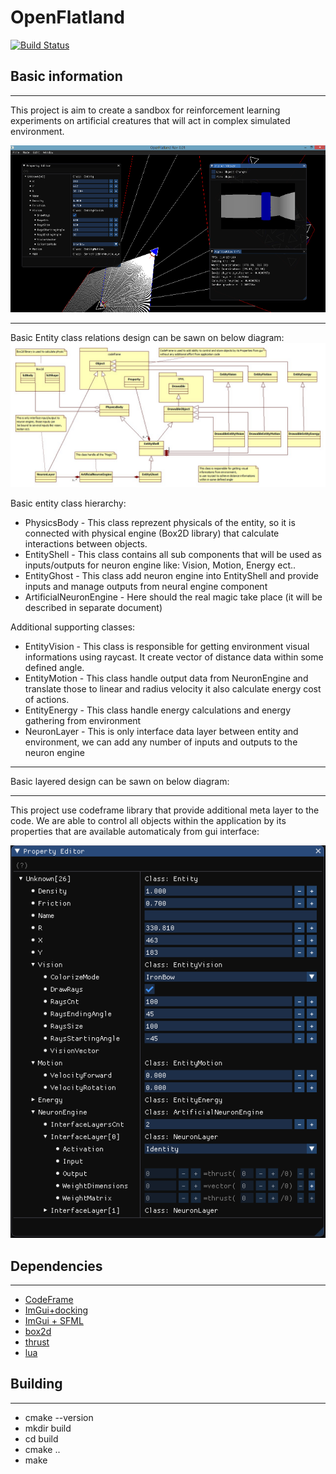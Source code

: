 # OpenFlatland

[![Build Status](https://travis-ci.com/SebastianMilosz/OpenFlatland.svg?branch=master)](https://travis-ci.com/SebastianMilosz/OpenFlatland)

## Basic information
-----
This project is aim to create a sandbox for reinforcement learning experiments on artificial creatures that will act in complex simulated environment.

![screenshot](https://raw.githubusercontent.com/SebastianMilosz/OpenFlatland/master/doc/OpenFlatland_scr001.png)

-----
Basic Entity class relations design can be sawn on below diagram:
![BasicDependencyDiagram](https://raw.githubusercontent.com/SebastianMilosz/OpenFlatland/master/doc/BasicDependencyDiagram.jpg)

Basic entity class hierarchy:
* PhysicsBody - This class reprezent physicals of the entity, so it is connected with physical engine (Box2D library) that calculate interactions between objects.
* EntityShell - This class contains all sub components that will be used as inputs/outputs for neuron engine like: Vision, Motion, Energy ect..
* EntityGhost - This class add neuron engine into EntityShell and provide inputs and manage outputs from neural engine component
* ArtificialNeuronEngine - Here should the real magic take place (it will be described in separate document)

Additional supporting classes:
* EntityVision - This class is responsible for getting environment visual informations using raycast. It create vector of distance data within some defined angle.
* EntityMotion - This class handle output data from NeuronEngine and translate those to linear and radius velocity it also calculate energy cost of actions.
* EntityEnergy - This class handle energy calculations and energy gathering from environment
* NeuronLayer - This is only interface data layer between entity and environment, we can add any number of inputs and outputs to the neuron engine

-----
Basic layered design can be sawn on below diagram:


-----
This project use codeframe library that provide additional meta layer to the code. 
We are able to control all objects within  the application
by its properties that are available automaticaly from gui interface:

![CodeFrameGuiInterface](https://raw.githubusercontent.com/SebastianMilosz/OpenFlatland/master/doc/CodeFrameGuiInterface.png)

## Dependencies
-----

* [CodeFrame](https://github.com/SebastianMilosz/OpenFlatland/master/libraries/codeframe-master)
* [ImGui+docking](https://github.com/ocornut/imgui)
* [ImGui + SFML](https://github.com/eliasdaler/imgui-sfml)
* [box2d](https://github.com/erincatto/box2d)
* [thrust](https://github.com/thrust/thrust)
* [lua](https://github.com/lua)

## Building
-----

* cmake --version
* mkdir build
* cd build
* cmake ..
* make